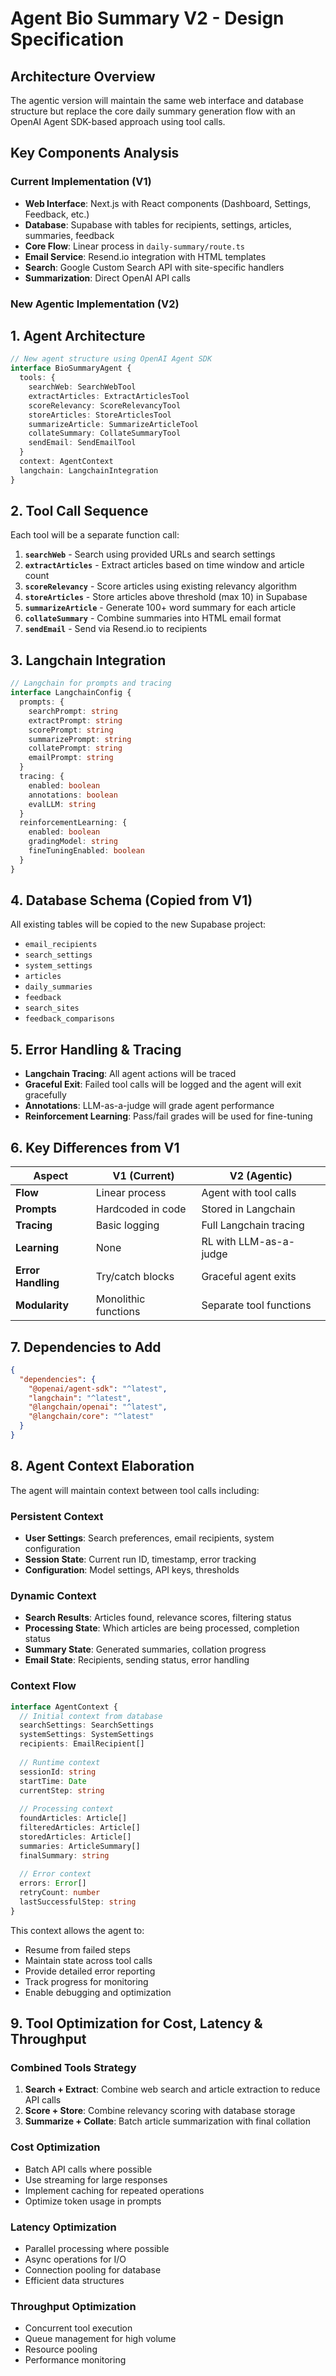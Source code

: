 # Agent Bio Summary V2 - Design Specification

## Architecture Overview

The agentic version will maintain the same web interface and database structure but replace the core daily summary generation flow with an OpenAI Agent SDK-based approach using tool calls.

## Key Components Analysis

### Current Implementation (V1)
- **Web Interface**: Next.js with React components (Dashboard, Settings, Feedback, etc.)
- **Database**: Supabase with tables for recipients, settings, articles, summaries, feedback
- **Core Flow**: Linear process in `daily-summary/route.ts`
- **Email Service**: Resend.io integration with HTML templates
- **Search**: Google Custom Search API with site-specific handlers
- **Summarization**: Direct OpenAI API calls

### New Agentic Implementation (V2)

## 1. Agent Architecture

```typescript
// New agent structure using OpenAI Agent SDK
interface BioSummaryAgent {
  tools: {
    searchWeb: SearchWebTool
    extractArticles: ExtractArticlesTool  
    scoreRelevancy: ScoreRelevancyTool
    storeArticles: StoreArticlesTool
    summarizeArticle: SummarizeArticleTool
    collateSummary: CollateSummaryTool
    sendEmail: SendEmailTool
  }
  context: AgentContext
  langchain: LangchainIntegration
}
```

## 2. Tool Call Sequence

Each tool will be a separate function call:

1. **`searchWeb`** - Search using provided URLs and search settings
2. **`extractArticles`** - Extract articles based on time window and article count
3. **`scoreRelevancy`** - Score articles using existing relevancy algorithm
4. **`storeArticles`** - Store articles above threshold (max 10) in Supabase
5. **`summarizeArticle`** - Generate 100+ word summary for each article
6. **`collateSummary`** - Combine summaries into HTML email format
7. **`sendEmail`** - Send via Resend.io to recipients

## 3. Langchain Integration

```typescript
// Langchain for prompts and tracing
interface LangchainConfig {
  prompts: {
    searchPrompt: string
    extractPrompt: string
    scorePrompt: string
    summarizePrompt: string
    collatePrompt: string
    emailPrompt: string
  }
  tracing: {
    enabled: boolean
    annotations: boolean
    evalLLM: string
  }
  reinforcementLearning: {
    enabled: boolean
    gradingModel: string
    fineTuningEnabled: boolean
  }
}
```

## 4. Database Schema (Copied from V1)

All existing tables will be copied to the new Supabase project:
- `email_recipients`
- `search_settings` 
- `system_settings`
- `articles`
- `daily_summaries`
- `feedback`
- `search_sites`
- `feedback_comparisons`

## 5. Error Handling & Tracing

- **Langchain Tracing**: All agent actions will be traced
- **Graceful Exit**: Failed tool calls will be logged and the agent will exit gracefully
- **Annotations**: LLM-as-a-judge will grade agent performance
- **Reinforcement Learning**: Pass/fail grades will be used for fine-tuning

## 6. Key Differences from V1

| Aspect | V1 (Current) | V2 (Agentic) |
|--------|--------------|--------------|
| **Flow** | Linear process | Agent with tool calls |
| **Prompts** | Hardcoded in code | Stored in Langchain |
| **Tracing** | Basic logging | Full Langchain tracing |
| **Learning** | None | RL with LLM-as-a-judge |
| **Error Handling** | Try/catch blocks | Graceful agent exits |
| **Modularity** | Monolithic functions | Separate tool functions |

## 7. Dependencies to Add

```json
{
  "dependencies": {
    "@openai/agent-sdk": "^latest",
    "langchain": "^latest",
    "@langchain/openai": "^latest",
    "@langchain/core": "^latest"
  }
}
```

## 8. Agent Context Elaboration

The agent will maintain context between tool calls including:

### Persistent Context
- **User Settings**: Search preferences, email recipients, system configuration
- **Session State**: Current run ID, timestamp, error tracking
- **Configuration**: Model settings, API keys, thresholds

### Dynamic Context
- **Search Results**: Articles found, relevance scores, filtering status
- **Processing State**: Which articles are being processed, completion status
- **Summary State**: Generated summaries, collation progress
- **Email State**: Recipients, sending status, error handling

### Context Flow
```typescript
interface AgentContext {
  // Initial context from database
  searchSettings: SearchSettings
  systemSettings: SystemSettings
  recipients: EmailRecipient[]
  
  // Runtime context
  sessionId: string
  startTime: Date
  currentStep: string
  
  // Processing context
  foundArticles: Article[]
  filteredArticles: Article[]
  storedArticles: Article[]
  summaries: ArticleSummary[]
  finalSummary: string
  
  // Error context
  errors: Error[]
  retryCount: number
  lastSuccessfulStep: string
}
```

This context allows the agent to:
- Resume from failed steps
- Maintain state across tool calls
- Provide detailed error reporting
- Track progress for monitoring
- Enable debugging and optimization

## 9. Tool Optimization for Cost, Latency & Throughput

### Combined Tools Strategy
1. **Search + Extract**: Combine web search and article extraction to reduce API calls
2. **Score + Store**: Combine relevancy scoring with database storage
3. **Summarize + Collate**: Batch article summarization with final collation

### Cost Optimization
- Batch API calls where possible
- Use streaming for large responses
- Implement caching for repeated operations
- Optimize token usage in prompts

### Latency Optimization
- Parallel processing where possible
- Async operations for I/O
- Connection pooling for database
- Efficient data structures

### Throughput Optimization
- Concurrent tool execution
- Queue management for high volume
- Resource pooling
- Performance monitoring

